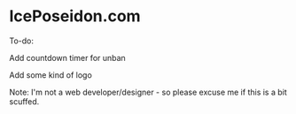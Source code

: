 # IcePoseidon.com

To-do:

Add countdown timer for unban

Add some kind of logo





Note: I'm not a web developer/designer - so please excuse me if this is a bit scuffed.
